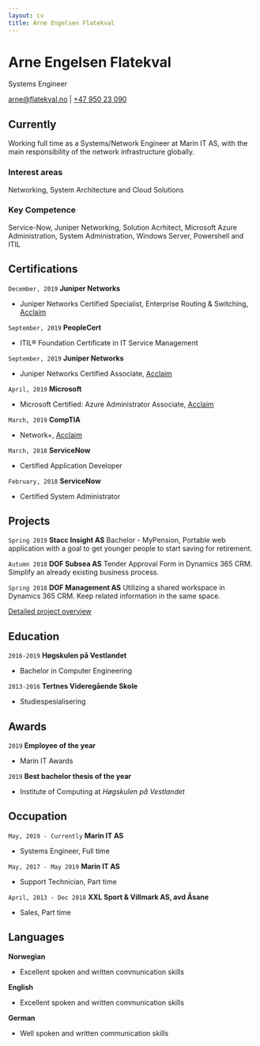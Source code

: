 ```yaml
---
layout: cv
title: Arne Engelsen Flatekval
---
```

# Arne Engelsen Flatekval
Systems Engineer

<div id="webaddress">
  <a href="mailto:arne@flatekval.no">arne@flatekval.no</a> |
  <a href="tel:+4795023090">+47 950 23 090</a>
</div>

## Currently

Working full time as a Systems/Network Engineer at Marin IT AS, with the main responsibility of the network infrastructure globally.


### Interest areas

Networking, System Architecture and Cloud Solutions


### Key Competence

Service-Now, Juniper Networking, Solution Acrhitect,  Microsoft Azure Administration, System Administration, Windows Server, Powershell and ITIL


## Certifications

`December, 2019`
__Juniper Networks__
- Juniper Networks Certified Specialist, Enterprise Routing & Switching, [Acclaim](https://www.youracclaim.com/badges/721444df-7742-48a8-8c2c-130ae8e5780f)

`September, 2019`
__PeopleCert__
- ITIL® Foundation Certificate in IT Service Management

`September, 2019`
__Juniper Networks__
- Juniper Networks Certified Associate, [Acclaim](https://www.youracclaim.com/badges/a64b7fe9-c89a-43f6-9e5f-ad0ebe35f4a8)

`April, 2019`
__Microsoft__
- Microsoft Certified: Azure Administrator Associate, [Acclaim](https://www.youracclaim.com/badges/38e36b44-8cdd-45e0-a2f8-4e2d1b9cd615)

`March, 2019`
__CompTIA__
- Network+, [Acclaim](https://www.youracclaim.com/badges/d846720a-447f-40da-868f-8113cc48a69d)

`March, 2018`
__ServiceNow__
- Certified Application Developer

`February, 2018`
__ServiceNow__
- Certified System Administrator


## Projects

`Spring 2019`
__Stacc Insight AS__
Bachelor - MyPension, Portable web application with a goal to get younger people to start saving for retirement.

`Autumn 2018`
__DOF Subsea AS__
Tender Approval Form in Dynamics 365 CRM. Simplify an already existing business process.

`Spring 2018`
__DOF Management AS__
Utilizing a shared workspace in Dynamics 365 CRM. Keep related information in the same space.

<div id="webaddress" class="no-print">
  <a href="projects">Detailed project overview</a>
</div>

## Education

`2016-2019`
__Høgskulen på Vestlandet__
- Bachelor in Computer Engineering

`2013-2016`
__Tertnes Videregående Skole__
- Studiespesialisering


## Awards

`2019`
__Employee of the year__
- Marin IT Awards

`2019`
__Best bachelor thesis of the year__
- Institute of Computing at *Høgskulen på Vestlandet*


## Occupation

`May, 2019 - Currently`
__Marin IT AS__
- Systems Engineer, Full time

`May, 2017 - May 2019`
__Marin IT AS__
- Support Technician, Part time

`April, 2013 - Dec 2018`
__XXL Sport & Villmark AS, avd Åsane__
- Sales, Part time


## Languages
__Norwegian__
- Excellent spoken and written communication skills

__English__
- Excellent spoken and written communication skills

__German__
- Well spoken and written communication skills

<!-- ### Footer

Last updated: January 2020 -->


